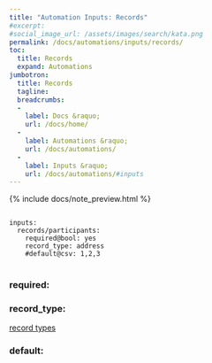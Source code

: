 ```yaml
---
title: "Automation Inputs: Records"
#excerpt: 
#social_image_url: /assets/images/search/kata.png
permalink: /docs/automations/inputs/records/
toc:
  title: Records
  expand: Automations
jumbotron:
  title: Records
  tagline: 
  breadcrumbs:
  -
    label: Docs &raquo;
    url: /docs/home/
  -
    label: Automations &raquo;
    url: /docs/automations/
  -
    label: Inputs &raquo;
    url: /docs/automations/#inputs
---
```


{% include docs/note_preview.html %}

<pre>
<code class="language-cerb">
inputs:
  records/participants:
    required@bool: yes
    record_type: address
    #default@csv: 1,2,3
</code>
</pre>

### required:

### record_type:

[record types](/docs/records/types/)

### default:

